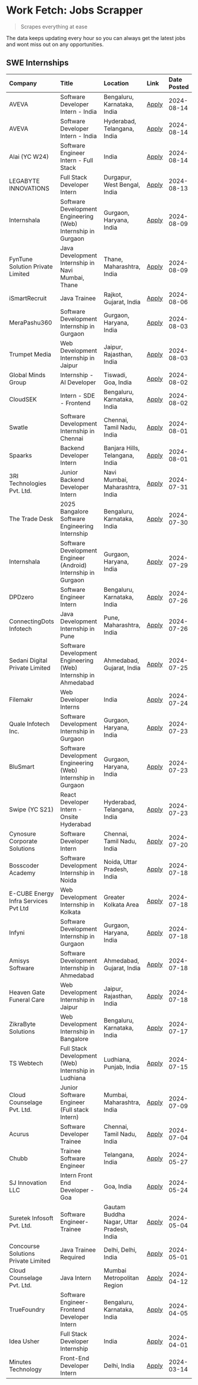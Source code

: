 # Work Fetch: Jobs Scrapper
> Scrapes everything at ease

The data keeps updating every hour so you can always get the latest jobs and wont miss out on any opportunities.

## SWE Internships
<!--START_SECTION:workfetch-->
| Company                              | Title                                                          | Location                                  | Link                                                                                                                                                                                                                                                                                             | Date Posted   |
|:-------------------------------------|:---------------------------------------------------------------|:------------------------------------------|:-------------------------------------------------------------------------------------------------------------------------------------------------------------------------------------------------------------------------------------------------------------------------------------------------|:--------------|
| AVEVA                                | Software Developer Intern - India                              | Bengaluru, Karnataka, India               | [Apply](https://in.linkedin.com/jobs/view/software-developer-intern-india-at-aveva-3998279987?position=10&pageNum=0&refId=6QZV2C2eUzvFe7Pljc7Rgw%3D%3D&trackingId=81XTNWVYdJj4i7A0VLsg6g%3D%3D&trk=public_jobs_jserp-result_search-card)                                                         | 2024-08-14    |
| AVEVA                                | Software Developer Intern - India                              | Hyderabad, Telangana, India               | [Apply](https://in.linkedin.com/jobs/view/software-developer-intern-india-at-aveva-3998281598?position=28&pageNum=0&refId=6QZV2C2eUzvFe7Pljc7Rgw%3D%3D&trackingId=roVLurDl5DNY5ZrI8q76Cg%3D%3D&trk=public_jobs_jserp-result_search-card)                                                         | 2024-08-14    |
| Alai (YC W24)                        | Software Engineer Intern - Full Stack                          | India                                     | [Apply](https://in.linkedin.com/jobs/view/software-engineer-intern-full-stack-at-alai-yc-w24-3999020617?position=59&pageNum=0&refId=6QZV2C2eUzvFe7Pljc7Rgw%3D%3D&trackingId=igcG704c4pghCMLd%2BwojTg%3D%3D&trk=public_jobs_jserp-result_search-card)                                             | 2024-08-14    |
| LEGABYTE INNOVATIONS                 | Full Stack Developer Intern                                    | Durgapur, West Bengal, India              | [Apply](https://in.linkedin.com/jobs/view/full-stack-developer-intern-at-legabyte-innovations-3999983087?position=56&pageNum=0&refId=6QZV2C2eUzvFe7Pljc7Rgw%3D%3D&trackingId=HzljkbU4ItS5MzfP5omzwQ%3D%3D&trk=public_jobs_jserp-result_search-card)                                              | 2024-08-13    |
| Internshala                          | Software Development Engineering (Web) Internship in Gurgaon   | Gurgaon, Haryana, India                   | [Apply](https://in.linkedin.com/jobs/view/software-development-engineering-web-internship-in-gurgaon-at-internshala-3997620471?position=2&pageNum=0&refId=6QZV2C2eUzvFe7Pljc7Rgw%3D%3D&trackingId=GafapvYbI7C13N2UIIDOFQ%3D%3D&trk=public_jobs_jserp-result_search-card)                         | 2024-08-09    |
| FynTune Solution Private Limited     | Java Development Internship in Navi Mumbai, Thane              | Thane, Maharashtra, India                 | [Apply](https://in.linkedin.com/jobs/view/java-development-internship-in-navi-mumbai-thane-at-fyntune-solution-private-limited-3997619285?position=27&pageNum=0&refId=6QZV2C2eUzvFe7Pljc7Rgw%3D%3D&trackingId=sTgbAIHu7iCsdbcaEdRRiw%3D%3D&trk=public_jobs_jserp-result_search-card)             | 2024-08-09    |
| iSmartRecruit                        | Java Trainee                                                   | Rajkot, Gujarat, India                    | [Apply](https://in.linkedin.com/jobs/view/java-trainee-at-ismartrecruit-3992301825?position=49&pageNum=0&refId=6QZV2C2eUzvFe7Pljc7Rgw%3D%3D&trackingId=x%2Fhlff25gZ%2B7dvlIFkrjKg%3D%3D&trk=public_jobs_jserp-result_search-card)                                                                | 2024-08-06    |
| MeraPashu360                         | Software Development Internship in Gurgaon                     | Gurgaon, Haryana, India                   | [Apply](https://in.linkedin.com/jobs/view/software-development-internship-in-gurgaon-at-merapashu360-3992563331?position=17&pageNum=0&refId=6QZV2C2eUzvFe7Pljc7Rgw%3D%3D&trackingId=uI5fxsAtuLUbHK4G8XRdPQ%3D%3D&trk=public_jobs_jserp-result_search-card)                                       | 2024-08-03    |
| Trumpet Media                        | Web Development Internship in Jaipur                           | Jaipur, Rajasthan, India                  | [Apply](https://in.linkedin.com/jobs/view/web-development-internship-in-jaipur-at-trumpet-media-3992562628?position=42&pageNum=0&refId=6QZV2C2eUzvFe7Pljc7Rgw%3D%3D&trackingId=D9YOGXvh%2BHxy2SN55L%2B%2FKw%3D%3D&trk=public_jobs_jserp-result_search-card)                                      | 2024-08-03    |
| Global Minds Group                   | Internship - AI Developer                                      | Tiswadi, Goa, India                       | [Apply](https://in.linkedin.com/jobs/view/internship-ai-developer-at-global-minds-group-3991511404?position=26&pageNum=0&refId=6QZV2C2eUzvFe7Pljc7Rgw%3D%3D&trackingId=P2Fi5gjDS4qaMd4lDT0pdw%3D%3D&trk=public_jobs_jserp-result_search-card)                                                    | 2024-08-02    |
| CloudSEK                             | Intern - SDE - Frontend                                        | Bengaluru, Karnataka, India               | [Apply](https://in.linkedin.com/jobs/view/intern-sde-frontend-at-cloudsek-3991574495?position=32&pageNum=0&refId=6QZV2C2eUzvFe7Pljc7Rgw%3D%3D&trackingId=uL4J8uR1iLksZ%2B2cFC6GdA%3D%3D&trk=public_jobs_jserp-result_search-card)                                                                | 2024-08-02    |
| Swatle                               | Software Development Internship in Chennai                     | Chennai, Tamil Nadu, India                | [Apply](https://in.linkedin.com/jobs/view/software-development-internship-in-chennai-at-swatle-3990246717?position=19&pageNum=0&refId=6QZV2C2eUzvFe7Pljc7Rgw%3D%3D&trackingId=RgVoAx5u0MWJbPRaNKnesA%3D%3D&trk=public_jobs_jserp-result_search-card)                                             | 2024-08-01    |
| Spaarks                              | Backend Developer Intern                                       | Banjara Hills, Telangana, India           | [Apply](https://in.linkedin.com/jobs/view/backend-developer-intern-at-spaarks-3990226465?position=43&pageNum=0&refId=6QZV2C2eUzvFe7Pljc7Rgw%3D%3D&trackingId=nRz5aXScK%2BanL0oSMxA9gg%3D%3D&trk=public_jobs_jserp-result_search-card)                                                            | 2024-08-01    |
| 3RI Technologies Pvt. Ltd.           | Junior Backend Developer Intern                                | Navi Mumbai, Maharashtra, India           | [Apply](https://in.linkedin.com/jobs/view/junior-backend-developer-intern-at-3ri-technologies-pvt-ltd-3988819827?position=60&pageNum=0&refId=6QZV2C2eUzvFe7Pljc7Rgw%3D%3D&trackingId=MGB00pJGvIJhA2wKsA28Ow%3D%3D&trk=public_jobs_jserp-result_search-card)                                      | 2024-07-31    |
| The Trade Desk                       | 2025 Bangalore Software Engineering Internship                 | Bengaluru, Karnataka, India               | [Apply](https://in.linkedin.com/jobs/view/2025-bangalore-software-engineering-internship-at-the-trade-desk-3987456531?position=5&pageNum=0&refId=6QZV2C2eUzvFe7Pljc7Rgw%3D%3D&trackingId=YEPjcCduKPhQh%2FbETiXUEA%3D%3D&trk=public_jobs_jserp-result_search-card)                                | 2024-07-30    |
| Internshala                          | Software Development Engineer (Android) Internship in Gurgaon  | Gurgaon, Haryana, India                   | [Apply](https://in.linkedin.com/jobs/view/software-development-engineer-android-internship-in-gurgaon-at-internshala-3987153031?position=50&pageNum=0&refId=6QZV2C2eUzvFe7Pljc7Rgw%3D%3D&trackingId=TWQUSNHlNdJ71FO22A4kwQ%3D%3D&trk=public_jobs_jserp-result_search-card)                       | 2024-07-29    |
| DPDzero                              | Software Engineer Intern                                       | Bengaluru, Karnataka, India               | [Apply](https://in.linkedin.com/jobs/view/software-engineer-intern-at-dpdzero-3984918371?position=12&pageNum=0&refId=6QZV2C2eUzvFe7Pljc7Rgw%3D%3D&trackingId=IbzFBISgVeEOz6p0EiigDg%3D%3D&trk=public_jobs_jserp-result_search-card)                                                              | 2024-07-26    |
| ConnectingDots Infotech              | Java Development Internship in Pune                            | Pune, Maharashtra, India                  | [Apply](https://in.linkedin.com/jobs/view/java-development-internship-in-pune-at-connectingdots-infotech-3983314097?position=47&pageNum=0&refId=6QZV2C2eUzvFe7Pljc7Rgw%3D%3D&trackingId=V1vNd3lPWJl0JZe28vhUnw%3D%3D&trk=public_jobs_jserp-result_search-card)                                   | 2024-07-26    |
| Sedani Digital Private Limited       | Software Development Engineering (Web) Internship in Ahmedabad | Ahmedabad, Gujarat, India                 | [Apply](https://in.linkedin.com/jobs/view/software-development-engineering-web-internship-in-ahmedabad-at-sedani-digital-private-limited-3985017980?position=13&pageNum=0&refId=6QZV2C2eUzvFe7Pljc7Rgw%3D%3D&trackingId=bvONXhrSwZmuqZWDn%2BuyFg%3D%3D&trk=public_jobs_jserp-result_search-card) | 2024-07-25    |
| Filemakr                             | Web Developer Interns                                          | India                                     | [Apply](https://in.linkedin.com/jobs/view/web-developer-interns-at-filemakr-3981227003?position=52&pageNum=0&refId=6QZV2C2eUzvFe7Pljc7Rgw%3D%3D&trackingId=MBwVjiFMr67yuBBUR4AtUQ%3D%3D&trk=public_jobs_jserp-result_search-card)                                                                | 2024-07-24    |
| Quale Infotech Inc.                  | Software Development Internship in Gurgaon                     | Gurgaon, Haryana, India                   | [Apply](https://in.linkedin.com/jobs/view/software-development-internship-in-gurgaon-at-quale-infotech-inc-3981372174?position=18&pageNum=0&refId=6QZV2C2eUzvFe7Pljc7Rgw%3D%3D&trackingId=dd%2FsQMnE%2BvigQkivfnpucA%3D%3D&trk=public_jobs_jserp-result_search-card)                             | 2024-07-23    |
| BluSmart                             | Software Development Engineering (Web) Internship in Gurgaon   | Gurgaon, Haryana, India                   | [Apply](https://in.linkedin.com/jobs/view/software-development-engineering-web-internship-in-gurgaon-at-blusmart-3981371374?position=29&pageNum=0&refId=6QZV2C2eUzvFe7Pljc7Rgw%3D%3D&trackingId=Odd%2BCD%2FXs%2BsAGQ3Rm9d%2BNw%3D%3D&trk=public_jobs_jserp-result_search-card)                   | 2024-07-23    |
| Swipe (YC S21)                       | React Developer Intern - Onsite Hyderabad                      | Hyderabad, Telangana, India               | [Apply](https://in.linkedin.com/jobs/view/react-developer-intern-onsite-hyderabad-at-swipe-yc-s21-3981326010?position=48&pageNum=0&refId=6QZV2C2eUzvFe7Pljc7Rgw%3D%3D&trackingId=GFDxLFII61zYtfq0ycYl0w%3D%3D&trk=public_jobs_jserp-result_search-card)                                          | 2024-07-23    |
| Cynosure Corporate Solutions         | Software Developer Intern                                      | Chennai, Tamil Nadu, India                | [Apply](https://in.linkedin.com/jobs/view/software-developer-intern-at-cynosure-corporate-solutions-3979445794?position=33&pageNum=0&refId=6QZV2C2eUzvFe7Pljc7Rgw%3D%3D&trackingId=ZxdvSlLhkO4nTqauzTnPjQ%3D%3D&trk=public_jobs_jserp-result_search-card)                                        | 2024-07-20    |
| Bosscoder Academy                    | Software Development Internship in Noida                       | Noida, Uttar Pradesh, India               | [Apply](https://in.linkedin.com/jobs/view/software-development-internship-in-noida-at-bosscoder-academy-3979668791?position=4&pageNum=0&refId=6QZV2C2eUzvFe7Pljc7Rgw%3D%3D&trackingId=yeaFBX7ZC9YaI5KvK%2FPpGg%3D%3D&trk=public_jobs_jserp-result_search-card)                                   | 2024-07-18    |
| E-CUBE Energy Infra Services Pvt Ltd | Web Development Internship in Kolkata                          | Greater Kolkata Area                      | [Apply](https://in.linkedin.com/jobs/view/web-development-internship-in-kolkata-at-e-cube-energy-infra-services-pvt-ltd-3979668815?position=9&pageNum=0&refId=6QZV2C2eUzvFe7Pljc7Rgw%3D%3D&trackingId=2gRrthAk8tPf4RBQKrG6zQ%3D%3D&trk=public_jobs_jserp-result_search-card)                     | 2024-07-18    |
| Infyni                               | Software Development Internship in Gurgaon                     | Gurgaon, Haryana, India                   | [Apply](https://in.linkedin.com/jobs/view/software-development-internship-in-gurgaon-at-infyni-3979668846?position=21&pageNum=0&refId=6QZV2C2eUzvFe7Pljc7Rgw%3D%3D&trackingId=RwBUOwjOoAOeIJZh6j9OKQ%3D%3D&trk=public_jobs_jserp-result_search-card)                                             | 2024-07-18    |
| Amisys Software                      | Software Development Internship in Ahmedabad                   | Ahmedabad, Gujarat, India                 | [Apply](https://in.linkedin.com/jobs/view/software-development-internship-in-ahmedabad-at-amisys-software-3979670728?position=22&pageNum=0&refId=6QZV2C2eUzvFe7Pljc7Rgw%3D%3D&trackingId=5%2FmY14ChL6mOXGVR%2FfKomA%3D%3D&trk=public_jobs_jserp-result_search-card)                              | 2024-07-18    |
| Heaven Gate Funeral Care             | Web Development Internship in Jaipur                           | Jaipur, Rajasthan, India                  | [Apply](https://in.linkedin.com/jobs/view/web-development-internship-in-jaipur-at-heaven-gate-funeral-care-3979674387?position=58&pageNum=0&refId=6QZV2C2eUzvFe7Pljc7Rgw%3D%3D&trackingId=fsdWCpm1aqRmmeg781vCpA%3D%3D&trk=public_jobs_jserp-result_search-card)                                 | 2024-07-18    |
| ZikraByte Solutions                  | Web Development Internship in Bangalore                        | Bengaluru, Karnataka, India               | [Apply](https://in.linkedin.com/jobs/view/web-development-internship-in-bangalore-at-zikrabyte-solutions-3978596765?position=40&pageNum=0&refId=6QZV2C2eUzvFe7Pljc7Rgw%3D%3D&trackingId=B0k%2Bty6Sc98AUvZG24o5ag%3D%3D&trk=public_jobs_jserp-result_search-card)                                 | 2024-07-17    |
| TS Webtech                           | Full Stack Development (Web) Internship in Ludhiana            | Ludhiana, Punjab, India                   | [Apply](https://in.linkedin.com/jobs/view/full-stack-development-web-internship-in-ludhiana-at-ts-webtech-3977022606?position=55&pageNum=0&refId=6QZV2C2eUzvFe7Pljc7Rgw%3D%3D&trackingId=xDvsZsg9HG9%2F%2BbxXV7PEuQ%3D%3D&trk=public_jobs_jserp-result_search-card)                              | 2024-07-15    |
| Cloud Counselage Pvt. Ltd.           | Junior Software Engineer (Full stack Intern)                   | Mumbai, Maharashtra, India                | [Apply](https://in.linkedin.com/jobs/view/junior-software-engineer-full-stack-intern-at-cloud-counselage-pvt-ltd-3967725851?position=25&pageNum=0&refId=6QZV2C2eUzvFe7Pljc7Rgw%3D%3D&trackingId=p%2FTkQ39L%2B14yW1R5OfDL5Q%3D%3D&trk=public_jobs_jserp-result_search-card)                       | 2024-07-09    |
| Acurus                               | Software Developer Trainee                                     | Chennai, Tamil Nadu, India                | [Apply](https://in.linkedin.com/jobs/view/software-developer-trainee-at-acurus-3966912781?position=41&pageNum=0&refId=6QZV2C2eUzvFe7Pljc7Rgw%3D%3D&trackingId=0xPgzkorVMloFRwHSlMrKA%3D%3D&trk=public_jobs_jserp-result_search-card)                                                             | 2024-07-04    |
| Chubb                                | Trainee Software Engineer                                      | Telangana, India                          | [Apply](https://in.linkedin.com/jobs/view/trainee-software-engineer-at-chubb-3955950075?position=38&pageNum=0&refId=6QZV2C2eUzvFe7Pljc7Rgw%3D%3D&trackingId=nUNNzRJQcgnvHJN6HWd9AQ%3D%3D&trk=public_jobs_jserp-result_search-card)                                                               | 2024-05-27    |
| SJ Innovation LLC                    | Intern Front End Developer - Goa                               | Goa, India                                | [Apply](https://in.linkedin.com/jobs/view/intern-front-end-developer-goa-at-sj-innovation-llc-3931678611?position=16&pageNum=0&refId=6QZV2C2eUzvFe7Pljc7Rgw%3D%3D&trackingId=GiAITe4%2FZS5v31QbSt3HjA%3D%3D&trk=public_jobs_jserp-result_search-card)                                            | 2024-05-24    |
| Suretek Infosoft Pvt. Ltd.           | Software Engineer-Trainee                                      | Gautam Buddha Nagar, Uttar Pradesh, India | [Apply](https://in.linkedin.com/jobs/view/software-engineer-trainee-at-suretek-infosoft-pvt-ltd-3916999948?position=44&pageNum=0&refId=6QZV2C2eUzvFe7Pljc7Rgw%3D%3D&trackingId=3SopwG%2FQzuLfa%2B0wo7s8RA%3D%3D&trk=public_jobs_jserp-result_search-card)                                        | 2024-05-04    |
| Concourse Solutions Private Limited  | Java Trainee Required                                          | Delhi, Delhi, India                       | [Apply](https://in.linkedin.com/jobs/view/java-trainee-required-at-concourse-solutions-private-limited-3912869388?position=11&pageNum=0&refId=6QZV2C2eUzvFe7Pljc7Rgw%3D%3D&trackingId=v8Ve7wwKgNH6m7cttiN%2FMA%3D%3D&trk=public_jobs_jserp-result_search-card)                                   | 2024-05-01    |
| Cloud Counselage Pvt. Ltd.           | Java Intern                                                    | Mumbai Metropolitan Region                | [Apply](https://in.linkedin.com/jobs/view/java-intern-at-cloud-counselage-pvt-ltd-3896025667?position=57&pageNum=0&refId=6QZV2C2eUzvFe7Pljc7Rgw%3D%3D&trackingId=zq2330rswFTMRoAzbv3ZSQ%3D%3D&trk=public_jobs_jserp-result_search-card)                                                          | 2024-04-12    |
| TrueFoundry                          | Software Engineer- Frontend Developer Intern                   | Bengaluru, Karnataka, India               | [Apply](https://in.linkedin.com/jobs/view/software-engineer-frontend-developer-intern-at-truefoundry-3887320206?position=36&pageNum=0&refId=6QZV2C2eUzvFe7Pljc7Rgw%3D%3D&trackingId=cW%2F%2BN7tLkfySI0BMLhuNtg%3D%3D&trk=public_jobs_jserp-result_search-card)                                   | 2024-04-05    |
| Idea Usher                           | Full Stack Developer Internship                                | India                                     | [Apply](https://in.linkedin.com/jobs/view/full-stack-developer-internship-at-idea-usher-3879565540?position=37&pageNum=0&refId=6QZV2C2eUzvFe7Pljc7Rgw%3D%3D&trackingId=zdAVKsxrOJDTr7DejqAl9g%3D%3D&trk=public_jobs_jserp-result_search-card)                                                    | 2024-04-01    |
| Minutes Technology                   | Front-End Developer Intern                                     | Delhi, India                              | [Apply](https://in.linkedin.com/jobs/view/front-end-developer-intern-at-minutes-technology-3853712549?position=30&pageNum=0&refId=6QZV2C2eUzvFe7Pljc7Rgw%3D%3D&trackingId=oGvhJiQOpYlvogLfKVnDaw%3D%3D&trk=public_jobs_jserp-result_search-card)                                                 | 2024-03-14    |
<!--END_SECTION:workfetch-->
